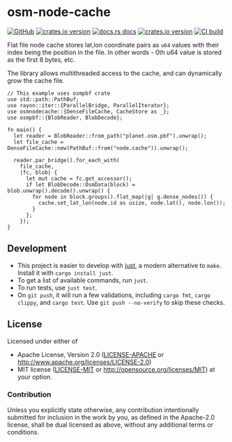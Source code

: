# osm-node-cache

[![GitHub](https://img.shields.io/badge/github-nyurik/osmnodecache-8da0cb?logo=github)](https://github.com/nyurik/osm-node-cache)
[![crates.io version](https://img.shields.io/crates/v/osmnodecache.svg)](https://crates.io/crates/osmnodecache)
[![docs.rs docs](https://docs.rs/osmnodecache/badge.svg)](https://docs.rs/osmnodecache)
[![crates.io version](https://img.shields.io/crates/l/osmnodecache.svg)](https://github.com/nyurik/osm-node-cache/blob/main/LICENSE-APACHE)
[![CI build](https://github.com/nyurik/osmnodecache/workflows/CI/badge.svg)](https://github.com/nyurik/osm-node-cache/actions)

Flat file node cache stores lat,lon coordinate pairs as `u64` values with their index being the position in the file. In
other words - 0th u64 value is stored as the first 8 bytes, etc.

The library allows multithreaded access to the cache, and can dynamically grow the cache file.

```rust,no_run
// This example uses osmpbf crate
use std::path::PathBuf;
use rayon::iter::{ParallelBridge, ParallelIterator};
use osmnodecache::{DenseFileCache, CacheStore as _};
use osmpbf::{BlobReader, BlobDecode};

fn main() {
  let reader = BlobReader::from_path("planet.osm.pbf").unwrap();
  let file_cache = DenseFileCache::new(PathBuf::from("node.cache")).unwrap();

  reader.par_bridge().for_each_with(
    file_cache,
    |fc, blob| {
      let mut cache = fc.get_accessor();
      if let BlobDecode::OsmData(block) = blob.unwrap().decode().unwrap() {
        for node in block.groups().flat_map(|g| g.dense_nodes()) {
          cache.set_lat_lon(node.id as usize, node.lat(), node.lon());
        }
      };
    });
}
```

## Development
* This project is easier to develop with [just](https://github.com/casey/just#readme), a modern alternative to `make`. Install it with `cargo install just`.
* To get a list of available commands, run `just`.
* To run tests, use `just test`.
* On `git push`, it will run a few validations, including `cargo fmt`, `cargo clippy`, and `cargo test`.  Use `git push --no-verify` to skip these checks.

## License

Licensed under either of

* Apache License, Version 2.0 ([LICENSE-APACHE](LICENSE-APACHE) or <http://www.apache.org/licenses/LICENSE-2.0>)
* MIT license ([LICENSE-MIT](LICENSE-MIT) or <http://opensource.org/licenses/MIT>)
  at your option.

### Contribution

Unless you explicitly state otherwise, any contribution intentionally
submitted for inclusion in the work by you, as defined in the
Apache-2.0 license, shall be dual licensed as above, without any
additional terms or conditions.
